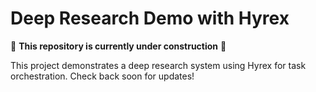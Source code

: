 # Deep Research Demo with Hyrex

🚧 **This repository is currently under construction** 🚧

This project demonstrates a deep research system using Hyrex for task orchestration. Check back soon for updates!